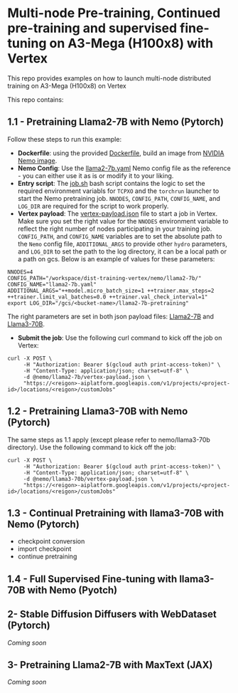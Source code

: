 # Multi-node Pre-training, Continued pre-training and supervised fine-tuning on A3-Mega (H100x8) with Vertex
This repo provides examples on how to launch multi-node distributed training on A3-Mega (H100x8) on Vertex

This repo contains:

## 1.1 - Pretraining Llama2-7B with Nemo (Pytorch)
Follow these steps to run this example:

- **Dockerfile**: using the provided [Dockerfile](nemo/Dockerfile), build an image from [NVIDIA Nemo image](https://catalog.ngc.nvidia.com/orgs/nvidia/containers/nemo/tags).
- **Nemo Config**: Use the [llama2-7b.yaml](nemo/llama2-7b/llama2-7b.yaml) Nemo config file as the reference - you can either use it as is or modify it to your liking.
- **Entry script**: The [job.sh](nemo/job.sh) bash script contains the logic to set the required environment variabls for `TCPXO` and the `torchrun` launcher to start the Nemo pretraining job. `NNODES`, `CONFIG_PATH`, `CONFIG_NAME`, and `LOG_DIR` are required for the script to work properly.
- **Vertex payload**: The [vertex-payload.json](nemo/llama2-7b/vertex-payload.json) file to start a job in Vertex. Make sure you set the right value for the `NNODES` environment variable to reflect the right number of nodes participating in your training job. `CONFIG_PATH`, and `CONFIG_NAME` variables are to set the absolute path to the `Nemo` config file, `ADDITIONAL_ARGS` to provide other `hydro` parameters, and `LOG_DIR` to set the path to the log directory, it can be a local path or a path on gcs. Below is an example of values for these parameters:
```
NNODES=4
CONFIG_PATH="/workspace/dist-training-vertex/nemo/llama2-7b/"
CONFIG_NAME="llama2-7b.yaml"
ADDITIONAL_ARGS="++model.micro_batch_size=1 ++trainer.max_steps=2 ++trainer.limit_val_batches=0.0 ++trainer.val_check_interval=1"
export LOG_DIR="/gcs/<bucket-name>/llama2-7b-pretraining"
```
The right parameters are set in both json payload files: [Llama2-7B](nemo/llama2-7b/vertex-payload.json) and [Llama3-70B](nemo/llama3-70b/vertex-payload.json).
- **Submit the job**: Use the following curl command to kick off the job on Vertex:

```
curl -X POST \
     -H "Authorization: Bearer $(gcloud auth print-access-token)" \
     -H "Content-Type: application/json; charset=utf-8" \
     -d @nemo/llama2-7b/vertex-payload.json \
     "https://<reigon>-aiplatform.googleapis.com/v1/projects/<project-id>/locations/<reigon>/customJobs"
```
## 1.2 - Pretraining Llama3-70B with Nemo (Pytorch)
The same steps as 1.1 apply (except please refer to nemo/llama3-70b directory). Use the following command to kick off the job:

```
curl -X POST \
     -H "Authorization: Bearer $(gcloud auth print-access-token)" \
     -H "Content-Type: application/json; charset=utf-8" \
     -d @nemo/llama3-70b/vertex-payload.json \
     "https://<reigon>-aiplatform.googleapis.com/v1/projects/<project-id>/locations/<reigon>/customJobs"
```
## 1.3 - Continual Pretraining with llama3-70B with Nemo (Pytorch)
- checkpoint conversion
- import checkpoint
- continue pretraining

## 1.4 - Full Supervised Fine-tuning with llama3-70B with Nemo (Pyotch)

## 2- Stable Diffusion Diffusers with WebDataset (Pytorch)
*Coming soon*

## 3- Pretraining Llama2-7B with MaxText (JAX)
*Coming soon*


